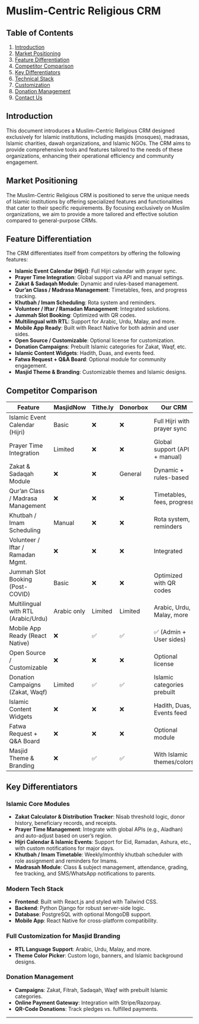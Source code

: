 # Muslim-Centric Religious CRM

## Table of Contents
1. [Introduction](#introduction)
2. [Market Positioning](#market-positioning)
3. [Feature Differentiation](#feature-differentiation)
4. [Competitor Comparison](#competitor-comparison)
5. [Key Differentiators](#key-differentiators)
6. [Technical Stack](#technical-stack)
7. [Customization](#customization)
8. [Donation Management](#donation-management)
9. [Contact Us](#contact-us)

## Introduction
This document introduces a Muslim-Centric Religious CRM designed exclusively for Islamic institutions, including masjids (mosques), madrasas, Islamic charities, dawah organizations, and Islamic NGOs. The CRM aims to provide comprehensive tools and features tailored to the needs of these organizations, enhancing their operational efficiency and community engagement.

## Market Positioning
The Muslim-Centric Religious CRM is positioned to serve the unique needs of Islamic institutions by offering specialized features and functionalities that cater to their specific requirements. By focusing exclusively on Muslim organizations, we aim to provide a more tailored and effective solution compared to general-purpose CRMs.

## Feature Differentiation
The CRM differentiates itself from competitors by offering the following features:

- **Islamic Event Calendar (Hijri)**: Full Hijri calendar with prayer sync.
- **Prayer Time Integration**: Global support via API and manual settings.
- **Zakat & Sadaqah Module**: Dynamic and rules-based management.
- **Qur’an Class / Madrasa Management**: Timetables, fees, and progress tracking.
- **Khutbah / Imam Scheduling**: Rota system and reminders.
- **Volunteer / Iftar / Ramadan Management**: Integrated solutions.
- **Jummah Slot Booking**: Optimized with QR codes.
- **Multilingual with RTL**: Support for Arabic, Urdu, Malay, and more.
- **Mobile App Ready**: Built with React Native for both admin and user sides.
- **Open Source / Customizable**: Optional license for customization.
- **Donation Campaigns**: Prebuilt Islamic categories for Zakat, Waqf, etc.
- **Islamic Content Widgets**: Hadith, Duas, and events feed.
- **Fatwa Request + Q&A Board**: Optional module for community engagement.
- **Masjid Theme & Branding**: Customizable themes and Islamic designs.

## Competitor Comparison

| Feature | MasjidNow | Tithe.ly | Donorbox | Our CRM |
|---------|-----------|----------|----------|---------|
| Islamic Event Calendar (Hijri) | Basic | ❌ | ❌ | Full Hijri with prayer sync |
| Prayer Time Integration | Limited | ❌ | ❌ | Global support (API + manual) |
| Zakat & Sadaqah Module | ❌ | ❌ | General | Dynamic + rules-based |
| Qur’an Class / Madrasa Management | ❌ | ❌ | ❌ | Timetables, fees, progress |
| Khutbah / Imam Scheduling | Manual | ❌ | ❌ | Rota system, reminders |
| Volunteer / Iftar / Ramadan Mgmt. | ❌ | ❌ | ❌ | Integrated |
| Jummah Slot Booking (Post-COVID) | Basic | ❌ | ❌ | Optimized with QR codes |
| Multilingual with RTL (Arabic/Urdu) | Arabic only | Limited | Limited | Arabic, Urdu, Malay, more |
| Mobile App Ready (React Native) | ❌ | ✅ | ✅ | ✅ (Admin + User sides) |
| Open Source / Customizable | ❌ | ❌ | ❌ | Optional license |
| Donation Campaigns (Zakat, Waqf) | Limited | ✅ | ✅ | Islamic categories prebuilt |
| Islamic Content Widgets | ❌ | ❌ | ❌ | Hadith, Duas, Events feed |
| Fatwa Request + Q&A Board | ❌ | ❌ | ❌ | Optional module |
| Masjid Theme & Branding | ❌ | ✅ | ✅ | With Islamic themes/colors |

## Key Differentiators
### Islamic Core Modules
- **Zakat Calculator & Distribution Tracker**: Nisab threshold logic, donor history, beneficiary records, and receipts.
- **Prayer Time Management**: Integrate with global APIs (e.g., Aladhan) and auto-adjust based on user’s region.
- **Hijri Calendar & Islamic Events**: Support for Eid, Ramadan, Ashura, etc., with custom notifications for major days.
- **Khutbah / Imam Timetable**: Weekly/monthly khutbah scheduler with role assignment and reminders for Imams.
- **Madrasah Module**: Class & subject management, attendance, grading, fee tracking, and SMS/WhatsApp notifications to parents.

### Modern Tech Stack
- **Frontend**: Built with React.js and styled with Tailwind CSS.
- **Backend**: Python Django for robust server-side logic.
- **Database**: PostgreSQL with optional MongoDB support.
- **Mobile App**: React Native for cross-platform compatibility.

### Full Customization for Masjid Branding
- **RTL Language Support**: Arabic, Urdu, Malay, and more.
- **Theme Color Picker**: Custom logo, banners, and Islamic background designs.

### Donation Management
- **Campaigns**: Zakat, Fitrah, Sadaqah, Waqf with prebuilt Islamic categories.
- **Online Payment Gateway**: Integration with Stripe/Razorpay.
- **QR-Code Donations**: Track pledges vs. fulfilled payments.
---
